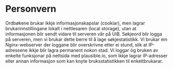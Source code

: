 # Personvern
Ordbøkene brukar ikkje informasjonskapslar (cookiar), men lagrar brukarinnstillingane lokalt i nettlesaren (local storage), utan at informasjonen blir sendt vidare til serveren vår på UiB. Søkjeord blir logga på serveren, men vi brukar dette berre til å lage søkjestatistikk. Vi brukar ein Nginx-webserver der loggane blir overskrivne etter ei stund, slik at IP-adressene ikkje blir lagra permanent nokon stad. Vi loggar òg bruken av enkelte funksjonar på nettsida med plausible.io, som ikkje lagrar IP-adresser eller annan informasjon som kan knyte bruksstatistikken til enkeltbrukarar.